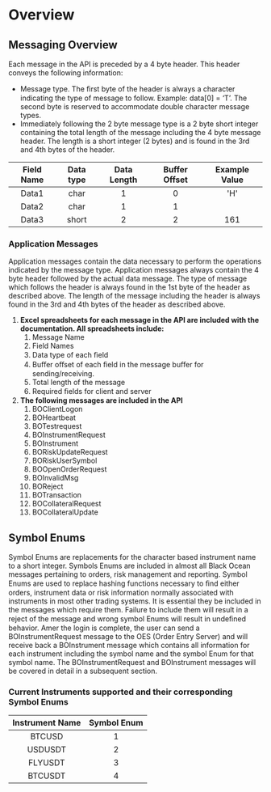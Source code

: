 # Overview

## Messaging Overview

Each message in the API is preceded by a 4 byte header. This header conveys the following information:

* Message type. The ﬁrst byte of the header is always a character indicating the type of message to follow. Example: data\[0\] = ‘T’. The second byte is reserved to accommodate double character message types.
* Immediately following the 2 byte message type is a 2 byte short integer containing the total length of the message including the 4 byte message header. The length is a short integer \(2 bytes\) and is found in the 3rd and 4th bytes of the header.

| Field Name | Data type | Data Length | Buffer Offset | Example Value |
| :---: | :---: | :---: | :---: | :---: |
| Data1 | char | 1 | 0 | 'H' |
| Data2 | char | 1 | 1 |  |
| Data3 | short | 2 | 2 | 161 |

### Application Messages

Application messages contain the data necessary to perform the operations indicated by the message type. Application messages always contain the 4 byte header followed by the actual data message. The type of message which follows the header is always found in the 1st byte of the header as described above. The length of the message including the header is always found in the 3rd and 4th bytes of the header as described above.

1. **Excel spreadsheets for each message in the API are included with the documentation. All spreadsheets include:**
   1. Message Name
   2. Field Names
   3. Data type of each ﬁeld
   4. Buﬀer oﬀset of each ﬁeld in the message buﬀer for sending/receiving.
   5. Total length of the message
   6. Required ﬁelds for client and server
2. **The following messages are included in the API**
   1. BOClientLogon
   2. BOHeartbeat
   3. BOTestrequest
   4. BOInstrumentRequest
   5. BOInstrument
   6. BORiskUpdateRequest
   7. BORiskUserSymbol
   8. BOOpenOrderRequest
   9. BOInvalidMsg
   10. BOReject
   11. BOTransaction
   12. BOCollateralRequest
   13. BOCollateralUpdate

## Symbol Enums

Symbol Enums are replacements for the character based instrument name to a short integer. Symbols Enums are included in almost all Black Ocean messages pertaining to orders, risk management and reporting. Symbol Enums are used to replace hashing functions necessary to ﬁnd either orders, instrument data or risk information normally associated with instruments in most other trading systems. It is essential they be included in the messages which require them. Failure to include them will result in a reject of the message and wrong symbol Enums will result in undeﬁned behavior. Amer the login is complete, the user can send a BOInstrumentRequest message to the OES \(Order Entry Server\) and will receive back a BOInstrument message which contains all information for each instrument including the symbol name and the symbol Enum for that symbol name. The BOInstrumentRequest and BOInstrument messages will be covered in detail in a subsequent section.

### Current Instruments supported and their corresponding Symbol Enums

| Instrument Name | Symbol Enum |
| :---: | :---: |
| BTCUSD | 1 |
| USDUSDT | 2 |
| FLYUSDT | 3 |
| BTCUSDT | 4 |




